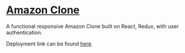 # [Amazon Clone](https://vendo-290e5.web.app/)

A functional responsive Amazon Clone built on React, Redux, with user authentication.

Deployment link can be found [here](https://vendo-290e5.web.app/).
